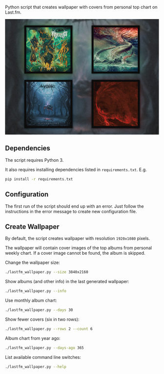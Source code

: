 Python script that creates wallpaper with covers from personal top chart on
Last.fm.

![](preview.png?raw=true)

## Dependencies

The script requires Python 3.

It also requires installing dependencies listed in `requirements.txt`. E.g.

```bash
pip install -r requirements.txt
```

## Configuration

The first run of the script should end up with an error. Just follow the
instructions in the error message to create new configuration file.

## Create Wallpaper

By default, the script creates wallpaper with resolution `1920x1080` pixels.

The wallpaper will contain cover images of the top albums from personal weekly
chart. If a cover image cannot be found, the album is skipped.

Change the wallpaper size:

```bash
./lastfm_wallpaper.py --size 3840x2160
```

Show albums (and other info) in the last generated wallpaper:

```bash
./lastfm_wallpaper.py --info
```

Use monthly album chart:

```bash
./lastfm_wallpaper.py --days 30
```

Show fewer covers (six in two rows):

```bash
./lastfm_wallpaper.py --rows 2 --count 6
```

Album chart from year ago:

```bash
./lastfm_wallpaper.py --days-ago 365
```

List available command line switches:

```bash
./lastfm_wallpaper.py --help
```
